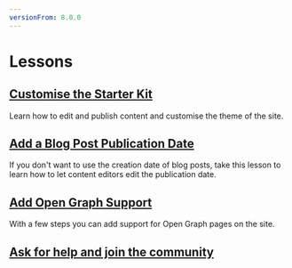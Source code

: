```yaml
---
versionFrom: 8.0.0
---
```


# Lessons

## [Customise the Starter Kit](1-Customise-the-Starter-kit/)

Learn how to edit and publish content and customise the theme of the site.

## [Add a Blog Post Publication Date](2-Add-a-Blog-Post-Publication-Date/)

If you don't want to use the creation date of blog posts, take this lesson to learn how to let content editors edit the publication date.

## [Add Open Graph Support](3-Add-Open-Graph/)

With a few steps you can add support for Open Graph pages on the site.

## [Ask for help and join the community](4-Ask-For-Help-and-Join-The-Community/)
